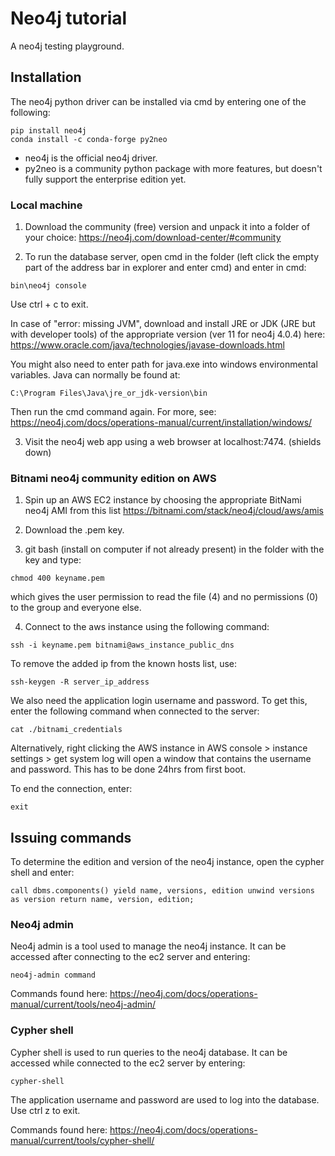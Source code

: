 # Neo4j tutorial

A neo4j testing playground.

## Installation

The neo4j python driver can be installed via cmd by entering one of the following:

```
pip install neo4j
conda install -c conda-forge py2neo
```

* neo4j is the official neo4j driver.
* py2neo is a community python package with more features, but doesn't fully support the enterprise edition yet.

### Local machine

1. Download the community (free) version and unpack it into a folder of your choice: https://neo4j.com/download-center/#community

2. To run the database server, open cmd in the folder (left click the empty part of the address bar in explorer and enter cmd) and enter in cmd:

```
bin\neo4j console
```

Use ctrl + c to exit.

In case of "error: missing JVM", download and install JRE or JDK (JRE but with developer tools) of the appropriate version (ver 11 for neo4j 4.0.4) here: https://www.oracle.com/java/technologies/javase-downloads.html

You might also need to enter path for java.exe into windows environmental variables. Java can normally be found at:

```
C:\Program Files\Java\jre_or_jdk-version\bin
```

Then run the cmd command again. For more, see: https://neo4j.com/docs/operations-manual/current/installation/windows/

3. Visit the neo4j web app using a web browser at localhost:7474. (shields down)

### Bitnami neo4j community edition on AWS

1. Spin up an AWS EC2 instance by choosing the appropriate BitNami neo4j AMI from this list https://bitnami.com/stack/neo4j/cloud/aws/amis

2. Download the .pem key.

3. git bash (install on computer if not already present) in the folder with the key and type:

```
chmod 400 keyname.pem
```

which gives the user permission to read the file (4) and no permissions (0) to the group and everyone else.

4. Connect to the aws instance using the following command:

```
ssh -i keyname.pem bitnami@aws_instance_public_dns
```

To remove the added ip from the known hosts list, use:

```
ssh-keygen -R server_ip_address
```

We also need the application login username and password. To get this, enter the following command when connected to the server:

```
cat ./bitnami_credentials
```

Alternatively, right clicking the AWS instance in AWS console > instance settings > get system log will open a window that contains the username and password. This has to be done 24hrs from first boot.

To end the connection, enter:

```
exit
```

## Issuing commands

To determine the edition and version of the neo4j instance, open the cypher shell and enter:

```
call dbms.components() yield name, versions, edition unwind versions as version return name, version, edition;
```

### Neo4j admin

Neo4j admin is a tool used to manage the neo4j instance. It can be accessed after connecting to the ec2 server and entering:

```
neo4j-admin command
```

Commands found here: https://neo4j.com/docs/operations-manual/current/tools/neo4j-admin/

### Cypher shell

Cypher shell is used to run queries to the neo4j database. It can be accessed while connected to the ec2 server by entering:

```
cypher-shell
```

The application username and password are used to log into the database. Use ctrl z to exit.

Commands found here: https://neo4j.com/docs/operations-manual/current/tools/cypher-shell/
